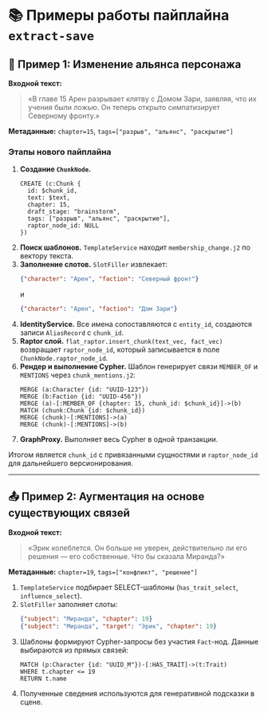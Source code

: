 # 📚 Примеры работы пайплайна `extract-save`

## 🧩 Пример 1: Изменение альянса персонажа

**Входной текст:**

> «В главе 15 Арен разрывает клятву с Домом Зари, заявляя, что их учения были ложью. Он теперь открыто симпатизирует Северному фронту.»

**Метаданные:** `chapter=15`, `tags=["разрыв", "альянс", "раскрытие"]`

### Этапы нового пайплайна

1. **Создание `ChunkNode`.**
   ```cypher
   CREATE (c:Chunk {
     id: $chunk_id,
     text: $text,
     chapter: 15,
     draft_stage: "brainstorm",
     tags: ["разрыв", "альянс", "раскрытие"],
     raptor_node_id: NULL
   })
   ```
2. **Поиск шаблонов.** `TemplateService` находит `membership_change.j2` по вектору текста.
3. **Заполнение слотов.** `SlotFiller` извлекает:
   ```json
   {"character": "Арен", "faction": "Северный фронт"}
   ```
   и
   ```json
   {"character": "Арен", "faction": "Дом Зари"}
   ```
4. **IdentityService.** Все имена сопоставляются с `entity_id`, создаются записи `AliasRecord` с `chunk_id`.
5. **Raptor слой.** `flat_raptor.insert_chunk(text_vec, fact_vec)` возвращает `raptor_node_id`, который записывается в поле `ChunkNode.raptor_node_id`.
6. **Рендер и выполнение Cypher.** Шаблон генерирует связи `MEMBER_OF` и `MENTIONS` через `chunk_mentions.j2`:
   ```cypher
   MERGE (a:Character {id: "UUID-123"})
   MERGE (b:Faction {id: "UUID-456"})
   MERGE (a)-[:MEMBER_OF {chapter: 15, chunk_id: $chunk_id}]->(b)
   MATCH (chunk:Chunk {id: $chunk_id})
   MERGE (chunk)-[:MENTIONS]->(a)
   MERGE (chunk)-[:MENTIONS]->(b)
   ```
7. **GraphProxy.** Выполняет весь Cypher в одной транзакции.

Итогом является `chunk_id` с привязанными сущностями и `raptor_node_id` для дальнейшего версионирования.

---

## 📤 Пример 2: Аугментация на основе существующих связей

**Входной текст:**

> «Эрик колеблется. Он больше не уверен, действительно ли его решения — его собственные. Что бы сказала Миранда?»

**Метаданные:** `chapter=19`, `tags=["конфликт", "решение"]`

1. `TemplateService` подбирает SELECT-шаблоны (`has_trait_select`, `influence_select`).
2. `SlotFiller` заполняет слоты:
   ```json
   {"subject": "Миранда", "chapter": 19}
   {"subject": "Миранда", "target": "Эрик", "chapter": 19}
   ```
3. Шаблоны формируют Cypher-запросы без участия `Fact`-нод. Данные выбираются из прямых связей:
   ```cypher
   MATCH (p:Character {id: "UUID_M"})-[:HAS_TRAIT]->(t:Trait)
   WHERE t.chapter <= 19
   RETURN t.name
   ```
4. Полученные сведения используются для генеративной подсказки в сцене.
